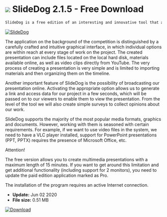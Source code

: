 # ![](https://cdn.softexe.net/static/icon/a/slidedog-9209.png) SlideDog 2.1.5 - Free Download

```sh
SlideDog is a free edition of an interesting and innovative tool that allows you to conveniently create and display multimedia presentations consisting of a set of photos, video materials, PDF documents or PowerPoint presentations.
```
[![SlideDog](https://gallery.dpcdn.pl/imgc/Tools/46250/g_-_420x350_1.5_-_x20140211161108_0.png)](https://softexe.net/win/multimedia/graphics-design/slidedog:abRa.html)

The application on the background of the competition is distinguished by a carefully crafted and intuitive graphical interface, in which individual options are within reach at every stage of work on the project. The created presentation can include files located on the local hard disk, materials available online, as well as video clips directly from YouTube. The very process of creating a presentation is very simple and is limited to importing materials and then organizing them on the timeline.
 
 Another important feature of SlideDog is the possibility of broadcasting our presentation online. Activating the appropriate option allows us to generate a link and access data for our project in a few seconds, which will be passed on to our viewers to enable them to view the presentation. From the level of the tool we will also create simple surveys to collect opinions about our work.
 
 SlideDog supports the majority of the most popular media formats, graphics and documents. However, working with them is seasoned with certain requirements. For example, if we want to use video files in the system, we need to have a VLC player installed, support for PowerPoint presentations (PPT, PPTX) requires the presence of Microsoft Office, etc.
 
 Attention!
 
 The free version allows you to create multimedia presentations with a maximum length of 15 minutes. If you want to get around this limitation and get additional functionality (including support for 2 monitors), you need to update the paid edition application marked as Pro.
 
 The installation of the program requires an active Internet connection.


- **Update:** Jun 02 2020
- **File size:** 0.51 MB

[![Download](https://cdn.softexe.net/static/img/download.png)](https://softexe.net/win/multimedia/graphics-design/slidedog:abRa.html)


